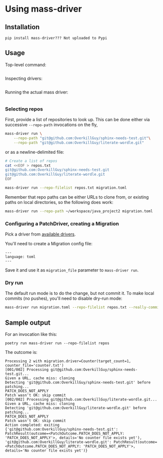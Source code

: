 # Using mass-driver


## Installation

```
pip install mass-driver??? Not uploaded to Pypi
```

## Usage

Top-level command:

```{program-output} poetry run mass-driver --help
```

Inspecting drivers:

```{program-output} poetry run mass-driver drivers --help
```

Running the actual mass driver:

```{program-output} poetry run mass-driver run --help
```


### Selecting repos

First, provide a list of repositories to look up.
This can be done either via successive `--repo-path` invocations on the fly,
```sh
mass-driver run \
    --repo-path "git@github.com:OverkillGuy/sphinx-needs-test.git"\
    --repo-path "git@github.com:OverkillGuy/literate-wordle.git"
```
 or
as a newline-delimited file:
```sh
# Create a list of repos
cat <<EOF > repos.txt
git@github.com:OverkillGuy/sphinx-needs-test.git
git@github.com:OverkillGuy/literate-wordle.git
EOF

mass-driver run --repo-filelist repos.txt migration.toml
```

Remember that repo paths can be either URLs to clone from, or existing paths on
local directories, so the following does work:

```sh
mass-driver run --repo-path ~/workspace/java_project2 migration.toml
```
### Configuring a PatchDriver, creating a Migration

Pick a driver from [available drivers](./drivers#available-drivers).

You'll need to create a Migration config file:

```{literalinclude} ../../src/mass_driver/tests/test_counterdriver/counter_config2.toml
---
language: toml
---
```

Save it and use it as `migration_file` parameter to `mass-driver run`.
### Dry run

The default run mode is to do the change, but not commit it.
To make local commits (no pushes), you'll need to disable dry-run mode:

```sh
mass-driver run migration.toml --repo-filelist repos.txt --really-commit-changes
```

## Sample output

For an invocation like this:
```shell
poetry run mass-driver run --repo-filelist repos
```

The outcome is:
```{code-block} none
Processing 2 with migration.driver=Counter(target_count=1, counter_file='counter.txt')
[001/002] Processing git@github.com:OverkillGuy/sphinx-needs-test.git...
Given a URL, cache miss: cloning
Detecting 'git@github.com:OverkillGuy/sphinx-needs-test.git' before patching...
PATCH_DOES_NOT_APPLY
Patch wasn't OK: skip commit
[002/002] Processing git@github.com:OverkillGuy/literate-wordle.git...
Given a URL, cache miss: cloning
Detecting 'git@github.com:OverkillGuy/literate-wordle.git' before patching...
PATCH_DOES_NOT_APPLY
Patch wasn't OK: skip commit
Action completed: exiting
{'git@github.com:OverkillGuy/sphinx-needs-test.git': PatchResult(outcome=<PatchOutcome.PATCH_DOES_NOT_APPLY: 'PATCH_DOES_NOT_APPLY'>, details='No counter file exists yet'), 'git@github.com:OverkillGuy/literate-wordle.git': PatchResult(outcome=<PatchOutcome.PATCH_DOES_NOT_APPLY: 'PATCH_DOES_NOT_APPLY'>, details='No counter file exists yet')}
```
